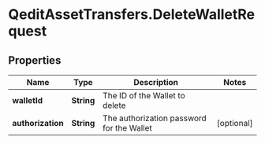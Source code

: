 # QeditAssetTransfers.DeleteWalletRequest

## Properties
Name | Type | Description | Notes
------------ | ------------- | ------------- | -------------
**walletId** | **String** | The ID of the Wallet to delete | 
**authorization** | **String** | The authorization password for the Wallet | [optional] 


